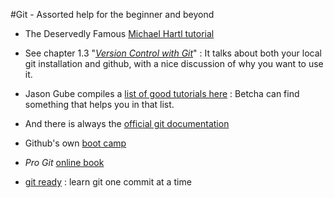 #Git - Assorted help for the beginner and beyond

* The Deservedly Famous [Michael Hartl tutorial](http://ruby.railstutorial.org/ruby-on-rails-tutorial-book)

* See chapter 1.3 "_[Version Control with Git](http://shop.oreilly.com/product/9780596520137.do)_"
: It talks about both your local git installation and github, with a nice discussion of why you want to use it.

* Jason Gube compiles a [list of good tutorials here](http://sixrevisions.com/resources/git-tutorials-beginners)
: Betcha can find something that helps you in that list.

* And there is always the [official git documentation](http://git.scm.com/documentation)

* Github's own [boot camp](https://help//github.com/categories/54/articles)

* _Pro Git_ [online book](http://git-scm.com/book)

* [git ready](http://gitready.com) : learn git one commit at a time